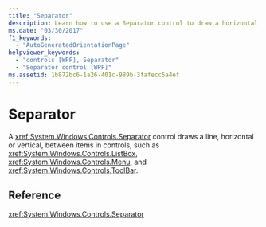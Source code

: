 ```yaml
---
title: "Separator"
description: Learn how to use a Separator control to draw a horizontal or vertical line between items in controls.
ms.date: "03/30/2017"
f1_keywords: 
  - "AutoGeneratedOrientationPage"
helpviewer_keywords: 
  - "controls [WPF], Separator"
  - "Separator control [WPF]"
ms.assetid: 1b872bc6-1a26-401c-989b-3fafecc5a4ef
---
```

# Separator

A <xref:System.Windows.Controls.Separator> control draws a line, horizontal or vertical, between items in controls, such as <xref:System.Windows.Controls.ListBox>, <xref:System.Windows.Controls.Menu>, and <xref:System.Windows.Controls.ToolBar>.
  
## Reference  

 <xref:System.Windows.Controls.Separator>
